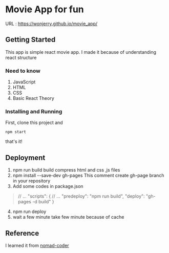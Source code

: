 # Movie App for fun

URL : https://wonjerry.github.io/movie_app/

## Getting Started

This app is simple react movie app. I made it because of understanding react structure

### Need to know

1. JavaScript
2. HTML
3. CSS
4. Basic React Theory

### Installing and Running

First, clone this project
and
```
npm start
```
that's it!

## Deployment

1.  npm run build
	build compress html and css ,js files
2. npm install --save-dev gh-pages
	This comment create gh-page branch in your repository
3. Add some codes in package.json
> // ...
    "scripts": {
      // ...
      "predeploy": "npm run build",
      "deploy": "gh-pages -d build"
    }

 4. npm run deploy
 5. wait a few minute
	 take few minute because of cache

## Reference
I learned it from [nomad-coder](https://academy.nomadcoders.co/courses)
